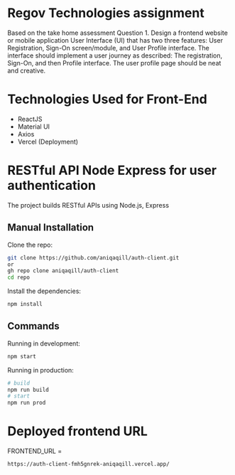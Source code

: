 # Regov Technologies assignment
Based on the take home assessment Question 1. Design a frontend website or mobile application User Interface (UI) that has two three features: User Registration, Sign-On screen/module, and User Profile interface. The interface should implement a user journey as described: The registration, Sign-On, and then Profile interface. The user profile page should be neat and creative.

# Technologies Used for Front-End
- ReactJS
- Material UI
- Axios
- Vercel (Deployment)

# RESTful API Node Express for user authentication

The project builds RESTful APIs using Node.js, Express

## Manual Installation

Clone the repo:

```bash
git clone https://github.com/aniqaqill/auth-client.git
or
gh repo clone aniqaqill/auth-client
cd repo
```

Install the dependencies:

```bash
npm install
```
## Commands

Running in development:

```bash
npm start
```

Running in production:

```bash
# build
npm run build
# start
npm run prod
```


# Deployed frontend URL 
FRONTEND_URL = 
```
https://auth-client-fmh5gnrek-aniqaqill.vercel.app/
```

